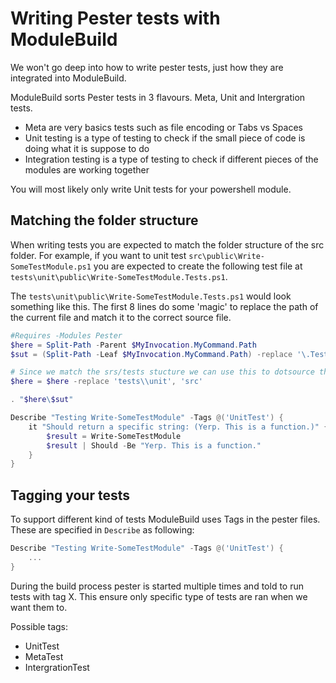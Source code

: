 # Writing Pester tests with ModuleBuild

We won't go deep into how to write pester tests, just how they are integrated into ModuleBuild.

ModuleBuild sorts Pester tests in 3 flavours. Meta, Unit and Intergration tests.

- Meta are very basics tests such as file encoding or Tabs vs Spaces
- Unit testing is a type of testing to check if the small piece of code is doing what it is suppose to do
- Integration testing is a type of testing to check if different pieces of the modules are working together

You will most likely only write Unit tests for your powershell module.

## Matching the folder structure

When writing tests you are expected to match the folder structure of the src folder.
For example, if you want to unit test `src\public\Write-SomeTestModule.ps1` you are expected to create the following test file at `tests\unit\public\Write-SomeTestModule.Tests.ps1`.

The  `tests\unit\public\Write-SomeTestModule.Tests.ps1` would look something like this.
The first 8 lines do some 'magic' to replace the path of the current file and match it to the correct source file.

```powershell
#Requires -Modules Pester
$here = Split-Path -Parent $MyInvocation.MyCommand.Path
$sut = (Split-Path -Leaf $MyInvocation.MyCommand.Path) -replace '\.Tests\.', '.'

# Since we match the srs/tests stucture we can use this to dotsource the function.
$here = $here -replace 'tests\\unit', 'src'

. "$here\$sut"

Describe "Testing Write-SomeTestModule" -Tags @('UnitTest') {
    it "Should return a specific string: (Yerp. This is a function.)" {
        $result = Write-SomeTestModule
        $result | Should -Be "Yerp. This is a function."
    }
}
```

## Tagging your tests

To support different kind of tests ModuleBuild uses Tags in the pester files. These are specified in `Describe` as following:

```powershell
Describe "Testing Write-SomeTestModule" -Tags @('UnitTest') {
    ...
}
```

During the build process pester is started multiple times and told to run tests with tag X. This ensure only specific type of tests are ran when we want them to.

Possible tags:

- UnitTest
- MetaTest
- IntergrationTest
